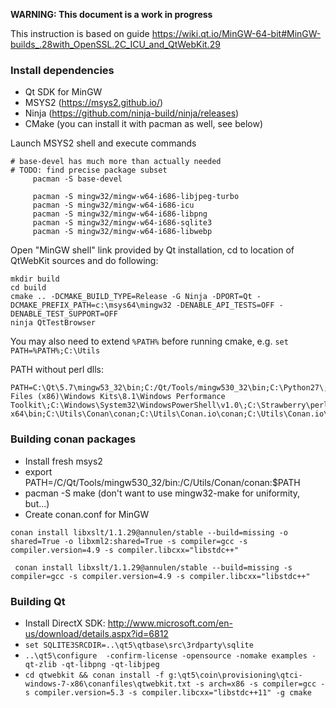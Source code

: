 **WARNING: This document is a work in progress**

This instruction is based on guide https://wiki.qt.io/MinGW-64-bit#MinGW-builds_.28with_OpenSSL.2C_ICU_and_QtWebKit.29

### Install dependencies

* Qt SDK for MinGW
* MSYS2 (https://msys2.github.io/)
* Ninja (https://github.com/ninja-build/ninja/releases)
* CMake (you can install it with pacman as well, see below)

Launch MSYS2 shell and execute commands
```
# base-devel has much more than actually needed
# TODO: find precise package subset
     pacman -S base-devel

     pacman -S mingw32/mingw-w64-i686-libjpeg-turbo
     pacman -S mingw32/mingw-w64-i686-icu
     pacman -S mingw32/mingw-w64-i686-libpng
     pacman -S mingw32/mingw-w64-i686-sqlite3
     pacman -S mingw32/mingw-w64-i686-libwebp
```

Open "MinGW shell" link provided by Qt installation, cd to location of QtWebKit sources and do following:
```
mkdir build
cd build
cmake .. -DCMAKE_BUILD_TYPE=Release -G Ninja -DPORT=Qt -DCMAKE_PREFIX_PATH=c:\msys64\mingw32 -DENABLE_API_TESTS=OFF -DENABLE_TEST_SUPPORT=OFF
ninja QtTestBrowser
```

You may also need to extend `%PATH%` before running cmake, e.g. `set PATH=%PATH%;C:\Utils`

PATH without perl dlls:
```
PATH=C:\Qt\5.7\mingw53_32\bin;C:/Qt/Tools/mingw530_32\bin;C:\Python27\;C:\Python27\Scripts;C:\Windows\system32;C:\Windows;C:\Windows\System32\Wbem;C:\Program Files (x86)\Windows Kits\8.1\Windows Performance Toolkit\;C:\Windows\System32\WindowsPowerShell\v1.0\;C:\Strawberry\perl\bin;C:\Ruby23-x64\bin;C:\Utils\Conan\conan;C:\Utils\Conan.io\conan;C:\Utils\Conan.io\conan;C:\CMake\bin;C:\GnuWin32\bin  
```

### Building conan packages

* Install fresh msys2
* export PATH=/C/Qt/Tools/mingw530_32/bin:/C/Utils/Conan/conan:$PATH
* pacman -S make (don't want to use mingw32-make for uniformity, but...)
* Create conan.conf for MinGW

`conan install libxslt/1.1.29@annulen/stable --build=missing -o shared=True -o libxml2:shared=True -s compiler=gcc -s compiler.version=4.9 -s compiler.libcxx="libstdc++"`

` conan install libxslt/1.1.29@annulen/stable --build=missing -s compiler=gcc -s compiler.version=4.9 -s compiler.libcxx="libstdc++"`

### Building Qt
* Install DirectX SDK: http://www.microsoft.com/en-us/download/details.aspx?id=6812
* `set SQLITE3SRCDIR=..\qt5\qtbase\src\3rdparty\sqlite`
* `..\qt5\configure  -confirm-license -opensource -nomake examples -qt-zlib -qt-libpng -qt-libjpeg`
* `cd qtwebkit && conan install -f g:\qt5\coin\provisioning\qtci-windows-7-x86\conanfiles\qtwebkit.txt -s arch=x86 -s compiler=gcc -s compiler.version=5.3 -s compiler.libcxx="libstdc++11" -g cmake`
